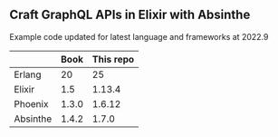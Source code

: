 ## Craft GraphQL APIs in Elixir with Absinthe

Example code updated for latest language and frameworks at 2022.9

|          | Book  | This repo |
| -------- | ----- | --------- |
| Erlang   | 20    | 25        |
| Elixir   | 1.5   | 1.13.4    |
| Phoenix  | 1.3.0 | 1.6.12    |
| Absinthe | 1.4.2 | 1.7.0     |
